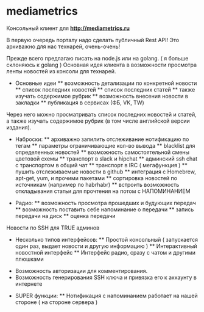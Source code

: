 # mediametrics

Консольный клиент для **http://mediametrics.ru**

В первую очередь порталу надо сделать публичный Rest API!
Это архиважно для нас технарей, очень-очень!

Прежде всего предлагаю писать на node.js или на golang. ( я больше склоняюсь к golang )
Основная идея клиента в возможности просмотра ленты новостей из консоли для технарей.

* Основные идеи
** возможность детализации по конкретной новости
** список последних новостей
** список последних статей
** также изучать содержимое рубрик
** возможность внесения новости в закладки
** публикация в сервисах (ФБ, VK, TW)

Через него можно просматривать список последних новостей и статей, а также изучать содержимое рубрик (в том числе английской версии издания).

* Наброски:
** архиважно запилить отслеживание  нотификацию по тегам
** параметры ограничивающие кол-во вывода
** blacklist для определенных новостей
** возможность самостоятельной смены цветовой схемы
** транспорт в slack и hipchat
** админский ssh сhat c транспортом в общий чат
** транспорт в IRC ( мегафункция )
** пушить отслеживаемые новости в github
** интеграция с  Homebrew, apt-get, yum, и прочими пакетами
** сортировка новостей по источникам (например по habrhabr)
** встроить возможность откладывания статьи для прочтения на потом с НАПОМИНАНИЕМ

* Радио:
** возможность просмотра прошедших и будующих передач
** возможность поставить себе напоминание о передачи
** запись передачи на диск
** оценка передачи

Новости по SSH для TRUE админов

* Несколько типов интерфейсов:
** Простой консольный ( запускается один раз, выдает новости и другую информацию )
** Интерактивный новостной интерфейс
** Интерфейс радио, сразу с чатом и другими плюшками

- Возможность авторизации для комментирования.
- Возможность генерирования SSH ключа и привязка его к аккаунту в интернете

* SUPER функции:
** Нотификация с напоминанием работает на нашей стороне ( на стороне сервера )

